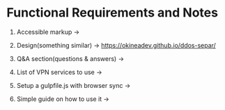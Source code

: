 # Functional Requirements and Notes

1. Accessible markup -> 

2. Design(something similar) -> https://okineadev.github.io/ddos-separ/

3. Q&A section(questions & answers) ->

4. List of VPN services to use ->

5. Setup a gulpfile.js with browser sync ->

6. Simple guide on how to use it ->